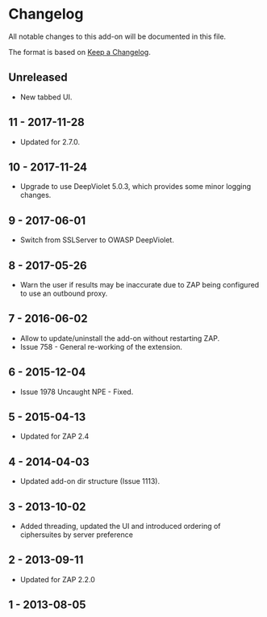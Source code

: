 # Changelog
All notable changes to this add-on will be documented in this file.

The format is based on [Keep a Changelog](https://keepachangelog.com/en/1.0.0/).

## Unreleased

- New tabbed UI.

## 11 - 2017-11-28

- Updated for 2.7.0.

## 10 - 2017-11-24

- Upgrade to use DeepViolet 5.0.3, which provides some minor logging changes.

## 9 - 2017-06-01

- Switch from SSLServer to OWASP DeepViolet.

## 8 - 2017-05-26

- Warn the user if results may be inaccurate due to ZAP being configured to use an outbound proxy.

## 7 - 2016-06-02

- Allow to update/uninstall the add-on without restarting ZAP.
- Issue 758 - General re-working of the extension.

## 6 - 2015-12-04

- Issue 1978 Uncaught NPE - Fixed.

## 5 - 2015-04-13

- Updated for ZAP 2.4

## 4 - 2014-04-03

- Updated add-on dir structure (Issue 1113).

## 3 - 2013-10-02

- Added threading, updated the UI and introduced ordering of ciphersuites by server preference

## 2 - 2013-09-11

- Updated for ZAP 2.2.0

## 1 - 2013-08-05



